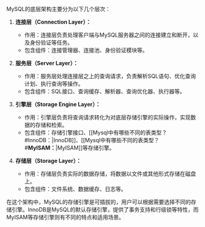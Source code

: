 MySQL的底层架构主要分为以下几个层次：

1. **连接层（Connection Layer）：**
   - 作用：连接层负责处理客户端与MySQL服务器之间的连接建立和断开，以及身份验证等任务。
   - 包含组件：连接管理器、连接池、身份验证模块等。

2. **服务层（Server Layer）：**
   - 作用：服务层处理连接层之上的查询请求，负责解析SQL语句、优化查询计划、执行查询等操作。
   - 包含组件：SQL接口、查询缓存、解析器、查询优化器、执行器等。

3. **引擎层（Storage Engine Layer）：**
   - 作用：引擎层负责将查询请求转化为对底层存储引擎的实际操作，实现数据的存储和检索。
   - 包含组件：存储引擎接口、[[Mysql中有哪些不同的表类型？#InnoDB：|InnoDB]]、[[Mysql中有哪些不同的表类型？#**MyISAM：**|MyISAM]]等存储引擎。

4. **存储层（Storage Layer）：**
   - 作用：存储层负责实际的数据存储，将数据以文件或其他形式存储在磁盘上。
   - 包含组件：文件系统、数据缓存、日志等。

在这个架构中，MySQL的存储引擎是可插拔的，用户可以根据需要选择不同的存储引擎。InnoDB是MySQL的默认存储引擎，提供了事务支持和行级锁等特性，而MyISAM等存储引擎则有不同的特点和适用场景。
